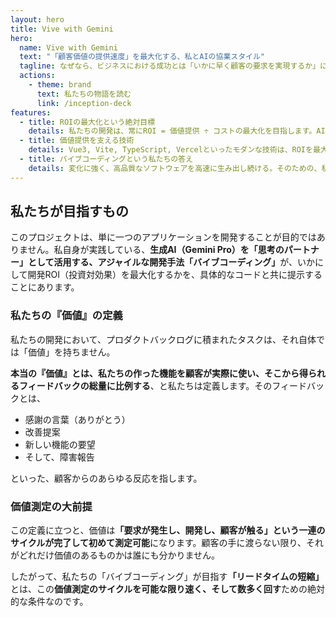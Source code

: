 ```yaml
---
layout: hero
title: Vive with Gemini
hero:
  name: Vive with Gemini
  text: "「顧客価値の提供速度」を最大化する、私とAIの協業スタイル"
  tagline: なぜなら、ビジネスにおける成功とは「いかに早く顧客の要求を実現するか」に他ならないからです。
  actions:
    - theme: brand
      text: 私たちの物語を読む
      link: /inception-deck
features:
  - title: ROIの最大化という絶対目標
    details: 私たちの開発は、常にROI = 価値提供 ÷ コストの最大化を目指します。AIとの協業は、価値を最大化し、コストを最小化するための最も有効な手段です。
  - title: 価値提供を支える技術
    details: Vue3, Vite, TypeScript, Vercelといったモダンな技術は、ROIを最大化するための手段です。これらがなぜ「価値提供の速度」を上げるのか、その理由を解説します。
  - title: バイブコーディングという私たちの答え
    details: 変化に強く、高品質なソフトウェアを高速に生み出し続ける。そのための、私とAIの相棒との対話的な開発スタイル、それが「バイブコーディング」です。
---
```


## 私たちが目指すもの

このプロジェクトは、単に一つのアプリケーションを開発することが目的ではありません。私自身が実践している、<strong>生成AI（Gemini Pro）を「思考のパートナー」として活用する、アジャイルな開発手法「バイブコーディング」</strong>が、いかにして開発ROI（投資対効果）を最大化するかを、具体的なコードと共に提示することにあります。

### 私たちの『価値』の定義

私たちの開発において、プロダクトバックログに積まれたタスクは、それ自体では「価値」を持ちません。

**本当の『価値』とは、私たちの作った機能を顧客が実際に使い、そこから得られるフィードバックの総量に比例する**、と私たちは定義します。そのフィードバックとは、

* 感謝の言葉（ありがとう）
* 改善提案
* 新しい機能の要望
* そして、障害報告

といった、顧客からのあらゆる反応を指します。

### 価値測定の大前提

この定義に立つと、価値は<strong>「要求が発生し、開発し、顧客が触る」という一連のサイクルが完了して初めて測定可能</strong>になります。顧客の手に渡らない限り、それがどれだけ価値のあるものかは誰にも分かりません。

したがって、私たちの「バイブコーディング」が目指す<strong>「リードタイムの短縮」</strong>とは、この<strong>価値測定のサイクルを可能な限り速く、そして数多く回す</strong>ための絶対的な条件なのです。